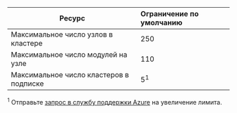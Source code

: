 | Ресурс | Ограничение по умолчанию |
| --- | :--- |
| Максимальное число узлов в кластере | 250 |
| Максимальное число модулей на узле | 110 |
| Максимальное число кластеров в подписке | 5<sup>1</sup> |

<sup>1</sup> Отправьте [запрос в службу поддержки Azure][azure-support] на увеличение лимита.<br />

<!-- LINKS - External -->
[azure-support]: https://ms.portal.azure.com/#blade/Microsoft_Azure_Support/HelpAndSupportBlade/newsupportrequest
